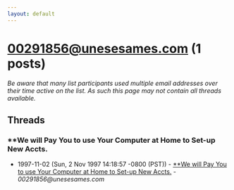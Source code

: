 ```yaml
---
layout: default
---
```


# 00291856@unesesames.com (1 posts)

_Be aware that many list participants used multiple email addresses over their time active on the list. As such this page may not contain all threads available._

## Threads

### **We will Pay You to use Your Computer at Home to Set-up New Accts.
+ 1997-11-02 (Sun, 2 Nov 1997 14:18:57 -0800 (PST)) - [**We will Pay You to use Your Computer at Home to Set-up New Accts.](/archive/1997/11/6c2f356c23bb65ce79530ec5f152cb4356a088d2bb67a38c6f893e4c7f6987f9) - _00291856@unesesames.com_


